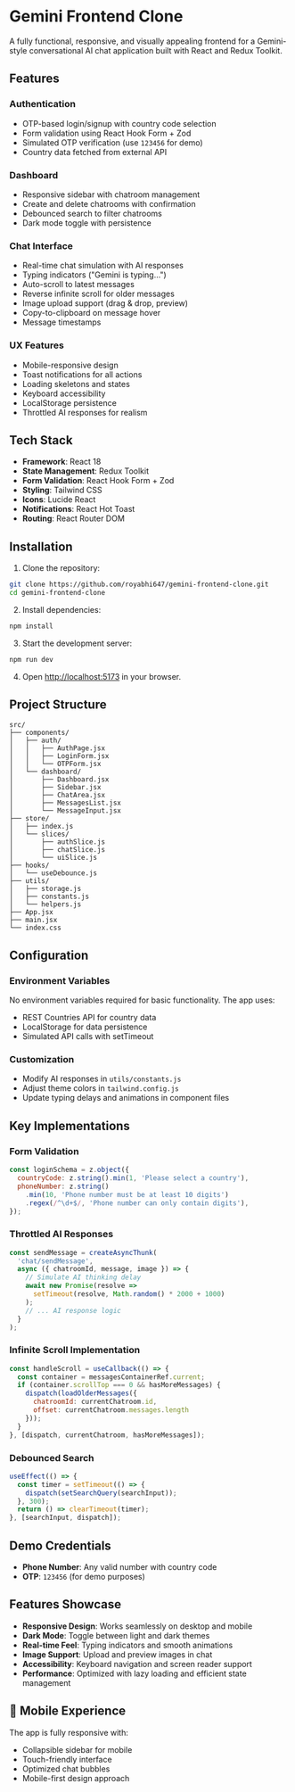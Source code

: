 # Gemini Frontend Clone

A fully functional, responsive, and visually appealing frontend for a Gemini-style conversational AI chat application built with React and Redux Toolkit.

## Features

### Authentication
- OTP-based login/signup with country code selection
- Form validation using React Hook Form + Zod
- Simulated OTP verification (use `123456` for demo)
- Country data fetched from external API

### Dashboard
- Responsive sidebar with chatroom management
- Create and delete chatrooms with confirmation
- Debounced search to filter chatrooms
- Dark mode toggle with persistence

### Chat Interface
- Real-time chat simulation with AI responses
- Typing indicators ("Gemini is typing...")
- Auto-scroll to latest messages
- Reverse infinite scroll for older messages
- Image upload support (drag & drop, preview)
- Copy-to-clipboard on message hover
- Message timestamps

### UX Features
- Mobile-responsive design
- Toast notifications for all actions
- Loading skeletons and states
- Keyboard accessibility
- LocalStorage persistence
- Throttled AI responses for realism

## Tech Stack

- **Framework**: React 18
- **State Management**: Redux Toolkit
- **Form Validation**: React Hook Form + Zod
- **Styling**: Tailwind CSS
- **Icons**: Lucide React
- **Notifications**: React Hot Toast
- **Routing**: React Router DOM

## Installation

1. Clone the repository:
```bash
git clone https://github.com/royabhi647/gemini-frontend-clone.git
cd gemini-frontend-clone
```

2. Install dependencies:
```bash
npm install
```

3. Start the development server:
```bash
npm run dev
```

4. Open [http://localhost:5173](http://localhost:5173) in your browser.

## Project Structure

```
src/
├── components/
│   ├── auth/
│   │   ├── AuthPage.jsx
│   │   ├── LoginForm.jsx
│   │   └── OTPForm.jsx
│   └── dashboard/
│       ├── Dashboard.jsx
│       ├── Sidebar.jsx
│       ├── ChatArea.jsx
│       ├── MessagesList.jsx
│       └── MessageInput.jsx
├── store/
│   ├── index.js
│   └── slices/
│       ├── authSlice.js
│       ├── chatSlice.js
│       └── uiSlice.js
├── hooks/
│   └── useDebounce.js
├── utils/
│   ├── storage.js
│   ├── constants.js
│   └── helpers.js
├── App.jsx
├── main.jsx
└── index.css
```

## Configuration

### Environment Variables
No environment variables required for basic functionality. The app uses:
- REST Countries API for country data
- LocalStorage for data persistence
- Simulated API calls with setTimeout

### Customization
- Modify AI responses in `utils/constants.js`
- Adjust theme colors in `tailwind.config.js`
- Update typing delays and animations in component files

## Key Implementations

### Form Validation
```javascript
const loginSchema = z.object({
  countryCode: z.string().min(1, 'Please select a country'),
  phoneNumber: z.string()
    .min(10, 'Phone number must be at least 10 digits')
    .regex(/^\d+$/, 'Phone number can only contain digits'),
});
```

### Throttled AI Responses
```javascript
const sendMessage = createAsyncThunk(
  'chat/sendMessage',
  async ({ chatroomId, message, image }) => {
    // Simulate AI thinking delay
    await new Promise(resolve => 
      setTimeout(resolve, Math.random() * 2000 + 1000)
    );
    // ... AI response logic
  }
);
```

### Infinite Scroll Implementation
```javascript
const handleScroll = useCallback(() => {
  const container = messagesContainerRef.current;
  if (container.scrollTop === 0 && hasMoreMessages) {
    dispatch(loadOlderMessages({ 
      chatroomId: currentChatroom.id, 
      offset: currentChatroom.messages.length 
    }));
  }
}, [dispatch, currentChatroom, hasMoreMessages]);
```

### Debounced Search
```javascript
useEffect(() => {
  const timer = setTimeout(() => {
    dispatch(setSearchQuery(searchInput));
  }, 300);
  return () => clearTimeout(timer);
}, [searchInput, dispatch]);
```

## Demo Credentials

- **Phone Number**: Any valid number with country code
- **OTP**: `123456` (for demo purposes)

## Features Showcase

- **Responsive Design**: Works seamlessly on desktop and mobile
- **Dark Mode**: Toggle between light and dark themes
- **Real-time Feel**: Typing indicators and smooth animations
- **Image Support**: Upload and preview images in chat
- **Accessibility**: Keyboard navigation and screen reader support
- **Performance**: Optimized with lazy loading and efficient state management

## 📱 Mobile Experience

The app is fully responsive with:
- Collapsible sidebar for mobile
- Touch-friendly interface
- Optimized chat bubbles
- Mobile-first design approach